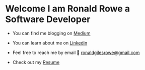 # Welcome I am Ronald Rowe a Software Developer

* You can find me blogging on [Medium](https://medium.com/@ronaldgilesrowe)

* You can learn about me on [Linkedin](https://www.linkedin.com/in/ronald-rowe-83a16440/)

* Feel free to reach me by email 📧 ronaldgilesrowe@gmail.com 

* Check out my [Resume](https://github.com/RonaldGRowe/Resume/blob/main/RonaldRoweResume.pdf)
